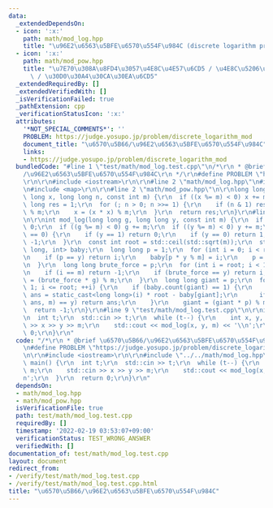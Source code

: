 ```yaml
---
data:
  _extendedDependsOn:
  - icon: ':x:'
    path: math/mod_log.hpp
    title: "\u96E2\u6563\u5BFE\u6570\u554F\u984C (discrete logarithm problem)"
  - icon: ':x:'
    path: math/mod_pow.hpp
    title: "\u7E70\u308A\u8FD4\u3057\u4E8C\u4E57\u6CD5 / \u4E8C\u5206\u7D2F\u4E57\u6CD5\
      \ / \u30D0\u30A4\u30CA\u30EA\u6CD5"
  _extendedRequiredBy: []
  _extendedVerifiedWith: []
  _isVerificationFailed: true
  _pathExtension: cpp
  _verificationStatusIcon: ':x:'
  attributes:
    '*NOT_SPECIAL_COMMENTS*': ''
    PROBLEM: https://judge.yosupo.jp/problem/discrete_logarithm_mod
    document_title: "\u6570\u5B66/\u96E2\u6563\u5BFE\u6570\u554F\u984C"
    links:
    - https://judge.yosupo.jp/problem/discrete_logarithm_mod
  bundledCode: "#line 1 \"test/math/mod_log.test.cpp\"\n/*\r\n * @brief \u6570\u5B66\
    /\u96E2\u6563\u5BFE\u6570\u554F\u984C\r\n */\r\n#define PROBLEM \"https://judge.yosupo.jp/problem/discrete_logarithm_mod\"\
    \r\n\r\n#include <iostream>\r\n\r\n#line 2 \"math/mod_log.hpp\"\n#include <cmath>\r\
    \n#include <map>\r\n\r\n#line 2 \"math/mod_pow.hpp\"\n\r\nlong long mod_pow(long\
    \ long x, long long n, const int m) {\r\n  if ((x %= m) < 0) x += m;\r\n  long\
    \ long res = 1;\r\n  for (; n > 0; n >>= 1) {\r\n    if (n & 1) res = (res * x)\
    \ % m;\r\n    x = (x * x) % m;\r\n  }\r\n  return res;\r\n}\r\n#line 6 \"math/mod_log.hpp\"\
    \n\r\nint mod_log(long long g, long long y, const int m) {\r\n  if (m == 1) return\
    \ 0;\r\n  if ((g %= m) < 0) g += m;\r\n  if ((y %= m) < 0) y += m;\r\n  if (g\
    \ == 0) {\r\n    if (y == 1) return 0;\r\n    if (y == 0) return 1;\r\n    return\
    \ -1;\r\n  }\r\n  const int root = std::ceil(std::sqrt(m));\r\n  std::map<long\
    \ long, int> baby;\r\n  long long p = 1;\r\n  for (int i = 0; i < root; ++i) {\r\
    \n    if (p == y) return i;\r\n    baby[p * y % m] = i;\r\n    p = (p * g) % m;\r\
    \n  }\r\n  long long brute_force = p;\r\n  for (int i = root; i < 100; ++i) {\r\
    \n    if (i == m) return -1;\r\n    if (brute_force == y) return i;\r\n    brute_force\
    \ = (brute_force * g) % m;\r\n  }\r\n  long long giant = p;\r\n  for (int i =\
    \ 1; i <= root; ++i) {\r\n    if (baby.count(giant) == 1) {\r\n      const int\
    \ ans = static_cast<long long>(i) * root - baby[giant];\r\n      if (mod_pow(g,\
    \ ans, m) == y) return ans;\r\n    }\r\n    giant = (giant * p) % m;\r\n  }\r\n\
    \  return -1;\r\n}\r\n#line 9 \"test/math/mod_log.test.cpp\"\n\r\nint main() {\r\
    \n  int t;\r\n  std::cin >> t;\r\n  while (t--) {\r\n    int x, y, m;\r\n    std::cin\
    \ >> x >> y >> m;\r\n    std::cout << mod_log(x, y, m) << '\\n';\r\n  }\r\n  return\
    \ 0;\r\n}\r\n"
  code: "/*\r\n * @brief \u6570\u5B66/\u96E2\u6563\u5BFE\u6570\u554F\u984C\r\n */\r\
    \n#define PROBLEM \"https://judge.yosupo.jp/problem/discrete_logarithm_mod\"\r\
    \n\r\n#include <iostream>\r\n\r\n#include \"../../math/mod_log.hpp\"\r\n\r\nint\
    \ main() {\r\n  int t;\r\n  std::cin >> t;\r\n  while (t--) {\r\n    int x, y,\
    \ m;\r\n    std::cin >> x >> y >> m;\r\n    std::cout << mod_log(x, y, m) << '\\\
    n';\r\n  }\r\n  return 0;\r\n}\r\n"
  dependsOn:
  - math/mod_log.hpp
  - math/mod_pow.hpp
  isVerificationFile: true
  path: test/math/mod_log.test.cpp
  requiredBy: []
  timestamp: '2022-02-19 03:53:07+09:00'
  verificationStatus: TEST_WRONG_ANSWER
  verifiedWith: []
documentation_of: test/math/mod_log.test.cpp
layout: document
redirect_from:
- /verify/test/math/mod_log.test.cpp
- /verify/test/math/mod_log.test.cpp.html
title: "\u6570\u5B66/\u96E2\u6563\u5BFE\u6570\u554F\u984C"
---
```

